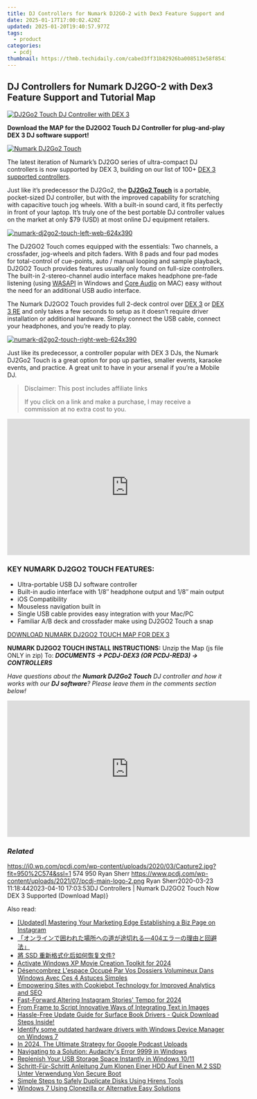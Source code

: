 ```yaml
---
title: DJ Controllers for Numark DJ2GO-2 with Dex3 Feature Support and Tutorial Map
date: 2025-01-17T17:00:02.420Z
updated: 2025-01-20T19:40:57.977Z
tags:
  - product
categories:
  - pcdj
thumbnail: https://thmb.techidaily.com/cabed3ff31b82926ba008513e58f8543d937e5a9afb11a07e4133edf1c0ffefb.jpg
---
```


## DJ Controllers for Numark DJ2GO-2 with Dex3 Feature Support and Tutorial Map

[![DJ2Go2 Touch DJ Controller with DEX 3](https://i0.wp.com/pcdj.com/wp-content/uploads/2020/03/Capture2.jpg?resize=845%2C321&ssl=1)](https://i0.wp.com/pcdj.com/wp-content/uploads/2020/03/Capture2.jpg?fit=950%2C574&ssl=1 "DJ2Go2 Touch DJ Controller with DEX 3")

**Download the MAP for the DJ2GO2 Touch DJ Controller for plug-and-play DEX 3 DJ software support!**

[![Numark DJ2Go2 Touch](https://i1.wp.com/pcdj.com/wp-content/uploads/2020/03/numark-dj2go2-touch-top-down-web.jpg?fit=300%2C188&ssl=1 "Numark DJ2Go2 Touch")](https://i1.wp.com/pcdj.com/wp-content/uploads/2020/03/numark-dj2go2-touch-top-down-web.jpg?fit=1030%2C644&ssl=1)

The latest iteration of Numark’s DJ2GO series of ultra-compact DJ controllers is now supported by DEX 3, building on our list of 100+ [DEX 3 supported controllers](https://tools.techidaily.com/pcdj/products/).

Just like it’s predecessor the DJ2Go2, the [**DJ2Go2 Touch**](https://www.numark.com/product/dj2go2-touch) is a portable, pocket-sized DJ controller, but with the improved capability for scratching with capacitive touch jog wheels. With a built-in sound card, it fits perfectly in front of your laptop. It’s truly one of the best portable DJ controller values on the market at only $79 (USD) at most online DJ equipment retailers.

[![](https://i1.wp.com/pcdj.com/wp-content/uploads/2020/03/numark-dj2go2-touch-left-web-624x390.jpg?fit=300%2C188&ssl=1 "numark-dj2go2-touch-left-web-624x390")](https://i1.wp.com/pcdj.com/wp-content/uploads/2020/03/numark-dj2go2-touch-left-web-624x390.jpg?fit=624%2C390&ssl=1)

The DJ2GO2 Touch comes equipped with the essentials: Two channels, a crossfader, jog-wheels and pitch faders. With 8 pads and four pad modes for total-control of cue-points, auto / manual looping and sample playback, DJ2GO2 Touch provides features usually only found on full-size controllers. The built-in 2-stereo-channel audio interface makes headphone pre-fade listening (using [WASAPI](https://wiki.jriver.com/index.php/WASAPI) in Windows and [Core Audio](https://en.wikipedia.org/wiki/Core%5FAudio) on MAC) easy without the need for an additional USB audio interface.

The Numark DJ2GO2 Touch provides full 2-deck control over [DEX 3](https://tools.techidaily.com/pcdj/products/) or [DEX 3 RE](https://tools.techidaily.com/pcdj/products/) and only takes a few seconds to setup as it doesn’t require driver installation or additional hardware. Simply connect the USB cable, connect your headphones, and you’re ready to play.

[![](https://i0.wp.com/pcdj.com/wp-content/uploads/2020/03/numark-dj2go2-touch-right-web-624x390-1.jpg?fit=300%2C188&ssl=1 "numark-dj2go2-touch-right-web-624x390")](https://i0.wp.com/pcdj.com/wp-content/uploads/2020/03/numark-dj2go2-touch-right-web-624x390-1.jpg?fit=624%2C390&ssl=1)

Just like its predecessor, a controller popular with DEX 3 DJs, the Numark DJ2Go2 Touch is a great option for pop up parties, smaller events, karaoke events, and practice. A great unit to have in your arsenal if you’re a Mobile DJ.

>  Disclaimer: This post includes affiliate links
>
>  If you click on a link and make a purchase, I may receive a commission at no extra cost to you.
>

<!-- affiliate ads begin -->
<iframe width="560" height="315" src="https://www.youtube.com/embed/TJCye_oCTTw?si=6bVyBphcSgSFdyuq" title="YouTube video player" frameborder="0" allow="accelerometer; autoplay; clipboard-write; encrypted-media; gyroscope; picture-in-picture; web-share" referrerpolicy="strict-origin-when-cross-origin" allowfullscreen></iframe>
<!-- affiliate ads end -->

### KEY NUMARK DJ2GO2 TOUCH FEATURES:

* Ultra-portable USB DJ software controller
* Built-in audio interface with 1/8″ headphone output and 1/8″ main output
* iOS Compatibility
* Mouseless navigation built in
* Single USB cable provides easy integration with your Mac/PC
* Familiar A/B deck and crossfader make using DJ2GO2 Touch a snap

[DOWNLOAD NUMARK DJ2GO2 TOUCH MAP FOR DEX 3](https://tools.techidaily.com/pcdj/products/)

**NUMARK DJ2GO2 TOUCH INSTALL INSTRUCTIONS:** Unzip the Map (js file ONLY in zip) To: _**DOCUMENTS -> PCDJ-DEX3 (OR PCDJ-RED3) -> CONTROLLERS**_

_Have questions about the **Numark DJ2Go2 Touch** DJ controller and how it works with our **DJ software**? Please leave them in the comments section below!_

<!-- affiliate ads begin -->
<iframe width="560" height="315" src="https://www.youtube.com/embed/May-pLCUkEA?si=PGlcFZAlsp3S3beI" title="YouTube video player" frameborder="0" allow="accelerometer; autoplay; clipboard-write; encrypted-media; gyroscope; picture-in-picture; web-share" referrerpolicy="strict-origin-when-cross-origin" allowfullscreen></iframe>
<!-- affiliate ads end -->

### _Related_

https://i0.wp.com/pcdj.com/wp-content/uploads/2020/03/Capture2.jpg?fit=950%2C574&ssl=1 574 950 Ryan Sherr https://www.pcdj.com/wp-content/uploads/2021/07/pcdj-main-logo-2.png Ryan Sherr2020-03-23 11:18:442023-04-10 17:03:53DJ Controllers | Numark DJ2GO2 Touch Now DEX 3 Supported (Download Map)}

<ins class="adsbygoogle"
     style="display:block"
     data-ad-format="autorelaxed"
     data-ad-client="ca-pub-7571918770474297"
     data-ad-slot="1223367746"></ins>

<ins class="adsbygoogle"
     style="display:block"
     data-ad-client="ca-pub-7571918770474297"
     data-ad-slot="8358498916"
     data-ad-format="auto"
     data-full-width-responsive="true"></ins>

<span class="atpl-alsoreadstyle">Also read:</span>
<div><ul>
<li><a href="https://instagram-video-recordings.techidaily.com/updated-mastering-your-marketing-edge-establishing-a-biz-page-on-instagram/"><u>[Updated] Mastering Your Marketing Edge Establishing a Biz Page on Instagram</u></a></li>
<li><a href="https://win-exclusive.techidaily.com/1728481548413-404/"><u>「オンラインで囲われた場所への道が途切れる―404エラーの理由と回避法」</u></a></li>
<li><a href="https://win-exclusive.techidaily.com/1728489498005-ssd/"><u>將 SSD 重新格式化后如何恢复文件?</u></a></li>
<li><a href="https://fox-hovers.techidaily.com/activate-windows-xp-movie-creation-toolkit-for-2024/"><u>Activate Windows XP Movie Creation Toolkit for 2024</u></a></li>
<li><a href="https://win-exclusive.techidaily.com/desencombrez-lespace-occupe-par-vos-dossiers-volumineux-dans-windows-avec-ces-4-astuces-simples/"><u>Désencombrez L'espace Occupé Par Vos Dossiers Volumineux Dans Windows Avec Ces 4 Astuces Simples</u></a></li>
<li><a href="https://some-guidance.techidaily.com/empowering-sites-with-cookiebot-technology-for-improved-analytics-and-seo/"><u>Empowering Sites with Cookiebot Technology for Improved Analytics and SEO</u></a></li>
<li><a href="https://some-techniques.techidaily.com/fast-forward-altering-instagram-stories-tempo-for-2024/"><u>Fast-Forward Altering Instagram Stories' Tempo for 2024</u></a></li>
<li><a href="https://extra-tips.techidaily.com/from-frame-to-script-innovative-ways-of-integrating-text-in-images/"><u>From Frame to Script Innovative Ways of Integrating Text in Images</u></a></li>
<li><a href="https://win-dash.techidaily.com/1722970360097-hassle-free-update-guide-for-surface-book-drivers-quick-download-steps-inside/"><u>Hassle-Free Update Guide for Surface Book Drivers - Quick Download Steps Inside!</u></a></li>
<li><a href="https://review-topics.techidaily.com/identify-some-outdated-hardware-drivers-with-windows-device-manager-on-windows-7-by-drivereasy-guide/"><u>Identify some outdated hardware drivers with Windows Device Manager on Windows 7</u></a></li>
<li><a href="https://some-guidance.techidaily.com/in-2024-the-ultimate-strategy-for-google-podcast-uploads/"><u>In 2024, The Ultimate Strategy for Google Podcast Uploads</u></a></li>
<li><a href="https://win11.techidaily.com/navigating-to-a-solution-audacitys-error-9999-in-windows/"><u>Navigating to a Solution: Audacity's Error 9999 in Windows</u></a></li>
<li><a href="https://win-exclusive.techidaily.com/replenish-your-usb-storage-space-instantly-in-windows-1011/"><u>Replenish Your USB Storage Space Instantly in Windows 10/11</u></a></li>
<li><a href="https://win-exclusive.techidaily.com/schritt-fur-schritt-anleitung-zum-klonen-einer-hdd-auf-einen-m2-ssd-unter-verwendung-von-secure-boot/"><u>Schritt-Für-Schritt Anleitung Zum Klonen Einer HDD Auf Einen M.2 SSD Unter Verwendung Von Secure Boot</u></a></li>
<li><a href="https://win-exclusive.techidaily.com/simple-steps-to-safely-duplicate-disks-using-hirens-tools/"><u>Simple Steps to Safely Duplicate Disks Using Hirens Tools</u></a></li>
<li><a href="https://win-exclusive.techidaily.com/windows-7-using-clonezilla-or-alternative-easy-solutions/"><u>Windows 7 Using Clonezilla or Alternative Easy Solutions</u></a></li>
</ul></div>

